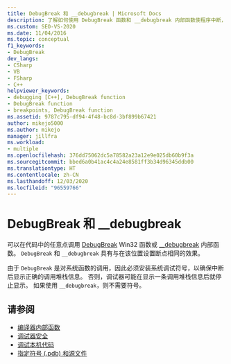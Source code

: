 ```yaml
---
title: DebugBreak 和 __debugbreak | Microsoft Docs
description: 了解如何使用 DebugBreak 函数和 __debugbreak 内部函数使程序中断，就像设置了断点一样。
ms.custom: SEO-VS-2020
ms.date: 11/04/2016
ms.topic: conceptual
f1_keywords:
- DebugBreak
dev_langs:
- CSharp
- VB
- FSharp
- C++
helpviewer_keywords:
- debugging [C++], DebugBreak function
- DebugBreak function
- breakpoints, DebugBreak function
ms.assetid: 9787c795-df94-4f48-bc8d-3bf899b67421
author: mikejo5000
ms.author: mikejo
manager: jillfra
ms.workload:
- multiple
ms.openlocfilehash: 376dd75062dc5a78582a23a12e9e025db60b9f3a
ms.sourcegitcommit: bbed6a0b41ac4c4a24e8581ff3b34d96345ddb00
ms.translationtype: HT
ms.contentlocale: zh-CN
ms.lasthandoff: 12/03/2020
ms.locfileid: "96559766"
---
```

# <a name="debugbreak-and-__debugbreak"></a>DebugBreak 和 __debugbreak
可以在代码中的任意点调用 [DebugBreak](/windows/win32/api/debugapi/nf-debugapi-debugbreak) Win32 函数或 [__debugbreak](/cpp/intrinsics/debugbreak) 内部函数。 `DebugBreak` 和 `__debugbreak` 具有与在该位置设置断点相同的效果。

 由于 `DebugBreak` 是对系统函数的调用，因此必须安装系统调试符号，以确保中断后显示正确的调用堆栈信息。 否则，调试器可能在显示一条调用堆栈信息后就停止显示。 如果使用 `__debugbreak`，则不需要符号。

## <a name="see-also"></a>请参阅
- [编译器内部函数](/cpp/intrinsics/compiler-intrinsics)
- [调试器安全](../debugger/debugger-security.md)
- [调试本机代码](../debugger/debugging-native-code.md)
- [指定符号 (.pdb) 和源文件](../debugger/specify-symbol-dot-pdb-and-source-files-in-the-visual-studio-debugger.md)
